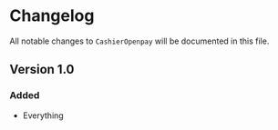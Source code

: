 # Changelog

All notable changes to `CashierOpenpay` will be documented in this file.

## Version 1.0

### Added
- Everything
